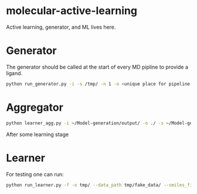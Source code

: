 # molecular-active-learning
Active learning, generator, and ML lives here.


# Generator
The generator should be called at the start of every MD pipline to provide a ligand. 
```bash
python run_generator.py -i -s /tmp/ -n 1 -o <unique place for pipeline to find output>
```

# Aggregator
```bash
python learner_agg.py -i ~/Model-generation/output/ -o ./ -s ~/Model-generation/input/john_smiles_kinasei.smi 
```

After some learning stage

# Learner

For testing one can run:
```bash
python run_learner.py -f -o tmp/ --data_path tmp/fake_data/ --smiles_file sample_input.csv
```